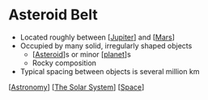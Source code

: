 # Asteroid Belt

- Located roughly between [[Jupiter]] and [[Mars]]
- Occupied by many solid, irregularly shaped objects
  - [[Asteroid]]s or minor [[planet]]s
  - Rocky composition
- Typical spacing between objects is several million km

[[Astronomy]] [[The Solar System]] [[Space]]

[//begin]: # "Autogenerated link references for markdown compatibility"
[Jupiter]: jupiter "Jupiter ♃"
[Mars]: mars "Mars ♂"
[Asteroid]: asteroid "Asteroid"
[planet]: planet "Planet"
[Astronomy]: astronomy "Astronomy"
[The Solar System]: the-solar-system "The Solar System"
[Space]: space "Space"
[//end]: # "Autogenerated link references"